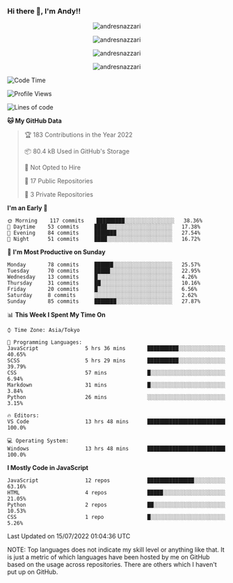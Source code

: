 ### Hi there 👋, I'm Andy!!

<p align="center" >
  <img src="https://github-profile-trophy.vercel.app/?username=AndresNazzari&theme=dracula&column=-1" alt="andresnazzari"/>
</p>

<p align="center">
  <img  src="https://github-readme-stats.vercel.app/api?username=AndresNazzari&count_private=true&show_icons=true&theme=dracula" alt="andresnazzari"/>
</p>
<p align="center">
  <img  src="https://github-readme-stats.vercel.app/api/top-langs/?username=AndresNazzari&layout=compact" alt="andresnazzari"/>
</p>
<p align="center" >
  <img src="https://github-readme-stats.vercel.app/api/wakatime?username=AndresNazzari" alt="andresnazzari"/>
</p>

<!--START_SECTION:waka-->
![Code Time](http://img.shields.io/badge/Code%20Time-0%20secs-blue)

![Profile Views](http://img.shields.io/badge/Profile%20Views-43-blue)

![Lines of code](https://img.shields.io/badge/From%20Hello%20World%20I%27ve%20Written-1%20Million%20lines%20of%20code-blue)

**🐱 My GitHub Data** 

> 🏆 183 Contributions in the Year 2022
 > 
> 📦 80.4 kB Used in GitHub's Storage 
 > 
> 🚫 Not Opted to Hire
 > 
> 📜 17 Public Repositories 
 > 
> 🔑 3 Private Repositories  
 > 
**I'm an Early 🐤** 

```text
🌞 Morning    117 commits    █████████░░░░░░░░░░░░░░░░   38.36% 
🌆 Daytime    53 commits     ████░░░░░░░░░░░░░░░░░░░░░   17.38% 
🌃 Evening    84 commits     ███████░░░░░░░░░░░░░░░░░░   27.54% 
🌙 Night      51 commits     ████░░░░░░░░░░░░░░░░░░░░░   16.72%

```
📅 **I'm Most Productive on Sunday** 

```text
Monday       78 commits     ██████░░░░░░░░░░░░░░░░░░░   25.57% 
Tuesday      70 commits     █████░░░░░░░░░░░░░░░░░░░░   22.95% 
Wednesday    13 commits     █░░░░░░░░░░░░░░░░░░░░░░░░   4.26% 
Thursday     31 commits     ██░░░░░░░░░░░░░░░░░░░░░░░   10.16% 
Friday       20 commits     █░░░░░░░░░░░░░░░░░░░░░░░░   6.56% 
Saturday     8 commits      ░░░░░░░░░░░░░░░░░░░░░░░░░   2.62% 
Sunday       85 commits     ███████░░░░░░░░░░░░░░░░░░   27.87%

```


📊 **This Week I Spent My Time On** 

```text
⌚︎ Time Zone: Asia/Tokyo

💬 Programming Languages: 
JavaScript               5 hrs 36 mins       ██████████░░░░░░░░░░░░░░░   40.65% 
SCSS                     5 hrs 29 mins       ██████████░░░░░░░░░░░░░░░   39.79% 
CSS                      57 mins             █░░░░░░░░░░░░░░░░░░░░░░░░   6.94% 
Markdown                 31 mins             █░░░░░░░░░░░░░░░░░░░░░░░░   3.84% 
Python                   26 mins             ░░░░░░░░░░░░░░░░░░░░░░░░░   3.15%

🔥 Editors: 
VS Code                  13 hrs 48 mins      █████████████████████████   100.0%

💻 Operating System: 
Windows                  13 hrs 48 mins      █████████████████████████   100.0%

```

**I Mostly Code in JavaScript** 

```text
JavaScript               12 repos            ███████████████░░░░░░░░░░   63.16% 
HTML                     4 repos             █████░░░░░░░░░░░░░░░░░░░░   21.05% 
Python                   2 repos             ██░░░░░░░░░░░░░░░░░░░░░░░   10.53% 
CSS                      1 repo              █░░░░░░░░░░░░░░░░░░░░░░░░   5.26%

```



 Last Updated on 15/07/2022 01:04:36 UTC
<!--END_SECTION:waka-->

NOTE: Top languages does not indicate my skill level or anything like that. It is just a metric of which languages have been hosted by me on GitHub based on the usage across repositories. There are others which I haven't put up on GitHub.

<!-- Here are some ideas to get you started:

-   🔭 I’m currently working on ...
-   🌱 I’m currently learning ...
-   👯 I’m looking to collaborate on ...
-   🤔 I’m looking for help with ...
-   💬 Ask me about ...
-   📫 How to reach me: ...
-   😄 Pronouns: ...
-   ⚡ Fun fact: ... -->
